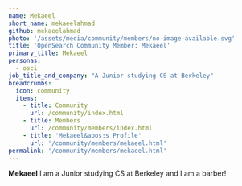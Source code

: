 ```yaml
---
name: Mekaeel
short_name: mekaeelahmad
github: mekaeelahmad
photo: '/assets/media/community/members/no-image-available.svg'
title: 'OpenSearch Community Member: Mekaeel'
primary_title: Mekaeel
personas:
  - osci
job_title_and_company: "A Junior studying CS at Berkeley"
breadcrumbs:
  icon: community
  items:
    - title: Community
      url: /community/index.html
    - title: Members
      url: /community/members/index.html
    - title: 'Mekaeel&apos;s Profile'
      url: '/community/members/mekaeel.html'
permalink: '/community/members/mekaeel.html'
---
```


**Mekaeel** I am a Junior studying CS at Berkeley and I am a barber!
